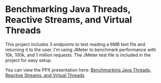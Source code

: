 # Benchmarking Java Threads, Reactive Streams, and Virtual Threads
This project includes 3 endpoints to test reading a 6MB text file and returning it to the user. I'm using JMeter to benchmark performance with 10k, 100k, and 1 million requests. The JMeter test file is included in the project for easy setup.

You can view the PPX presentation here: [Benchmarking Java Threads, Reactive Streams, and Virtual Threads](https://github.com/coditori/javatori/blob/master/presentation/Rabobank-EW-Nov-2024-Ario%20Afrashteh-VirtualThreads.pptx)
